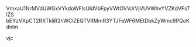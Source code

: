 VmxaU1NrMVdUWGxVYkdoWFlsUldVbFpyVWtOVVJrVjVUVWhvYVZKdVFsTlZS
bEYzVXpCT2RXTkliR2hWClZEQTVRMmR3YTJFeWF6MEtDbkZyWmc9PQoKdnlm

vjc